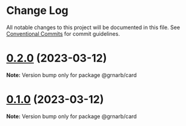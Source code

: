 # Change Log

All notable changes to this project will be documented in this file.
See [Conventional Commits](https://conventionalcommits.org) for commit guidelines.

# [0.2.0](https://github.com/arbi-grine/shared-modules/compare/v0.1.0...v0.2.0) (2023-03-12)

**Note:** Version bump only for package @grnarb/card





# [0.1.0](https://github.com/arbi-grine/shared-modules/compare/v0.0.8...v0.1.0) (2023-03-12)

**Note:** Version bump only for package @grnarb/card
